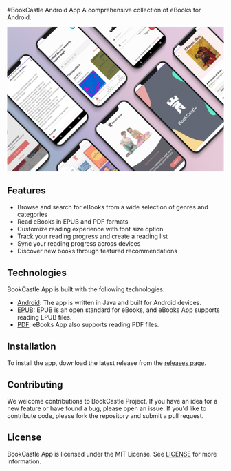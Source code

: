 #BookCastle Android App
A comprehensive collection of eBooks for Android.

![BookCastle App Screenshot](/banner.jpg)

## Features

- Browse and search for eBooks from a wide selection of genres and categories
- Read eBooks in EPUB and PDF formats
- Customize reading experience with font size option
- Track your reading progress and create a reading list
- Sync your reading progress across devices
- Discover new books through featured recommendations

## Technologies

BookCastle App is built with the following technologies:

- [Android](https://developer.android.com/): The app is written in Java and built for Android devices.
- [EPUB](https://www.idpf.org/epub): EPUB is an open standard for eBooks, and eBooks App supports reading EPUB files.
- [PDF](https://www.adobe.com/products/pdf.html): eBooks App also supports reading PDF files.

## Installation

To install the app, download the latest release from the [releases page](https://github.com/mourabitiy/BookCastle-Android-APP/releases).

## Contributing

We welcome contributions to BookCastle Project. If you have an idea for a new feature or have found a bug, please open an issue. If you'd like to contribute code, please fork the repository and submit a pull request.

## License

BookCastle App is licensed under the MIT License. See [LICENSE](LICENSE) for more information.
